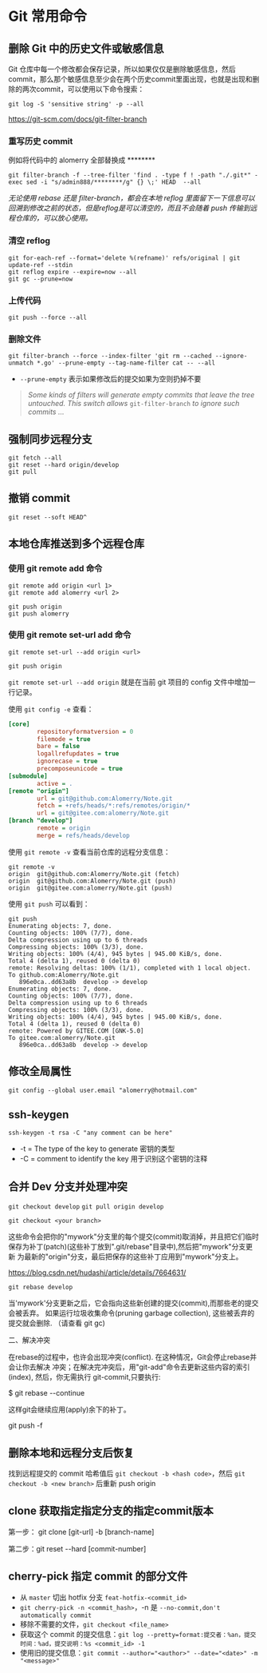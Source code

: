 # Git 常用命令

## 删除 Git 中的历史文件或敏感信息

Git 仓库中每一个修改都会保存记录，所以如果仅仅是删除敏感信息，然后commit，那么那个敏感信息至少会在两个历史commit里面出现，也就是出现和删除的两次commit，可以使用以下命令搜索：

`git log -S 'sensitive string' -p --all `

https://git-scm.com/docs/git-filter-branch



### 重写历史 commit

例如将代码中的 alomerry 全部替换成 ********

`git filter-branch -f --tree-filter 'find . -type f ! -path "./.git*" -exec sed -i "s/admin888/********/g" {} \;' HEAD  --all`

*无论使用 rebase 还是 filter-branch，都会在本地 reflog 里面留下一下信息可以回溯到修改之前的状态，但是reflog是可以清空的，而且不会随着 push 传输到远程仓库的，可以放心使用。*

### 清空 reflog

```shell
git for-each-ref --format='delete %(refname)' refs/original | git update-ref --stdin
git reflog expire --expire=now --all
git gc --prune=now
```

### 上传代码

`git push --force --all`



### 删除文件

```shel
git filter-branch --force --index-filter 'git rm --cached --ignore-unmatch *.go' --prune-empty --tag-name-filter cat -- --all
```

- `--prune-empty` 表示如果修改后的提交如果为空则扔掉不要

> *Some kinds of filters will generate empty commits that leave the tree untouched. This switch allows* `git-filter-branch` *to ignore such commits …*



## 强制同步远程分支

```shell
git fetch --all
git reset --hard origin/develop
git pull 
```



## 撤销 commit

```shell
git reset --soft HEAD^
```



## 本地仓库推送到多个远程仓库

### 使用 git remote add 命令

```shell
git remote add origin <url 1>
git remote add alomerry <url 2>

git push origin
git push alomerry
```



### 使用 git remote set-url add 命令

```shell
git remote set-url --add origin <url>

git push origin
```



`git remote set-url --add origin` 就是在当前 git 项目的 config 文件中增加一行记录。

使用 `git config -e` 查看：

```ini
[core]
        repositoryformatversion = 0
        filemode = true
        bare = false
        logallrefupdates = true
        ignorecase = true
        precomposeunicode = true
[submodule]
        active = .
[remote "origin"]
        url = git@github.com:Alomerry/Note.git
        fetch = +refs/heads/*:refs/remotes/origin/*
        url = git@gitee.com:alomerry/Note.git
[branch "develop"]
        remote = origin
        merge = refs/heads/develop
```

使用 `git remote -v` 查看当前仓库的远程分支信息：

```shell
git remote -v                                                  
origin	git@github.com:Alomerry/Note.git (fetch)
origin	git@github.com:Alomerry/Note.git (push)
origin	git@gitee.com:alomerry/Note.git (push)
```

使用 `git push` 可以看到：

```shell
git push                                                       
Enumerating objects: 7, done.
Counting objects: 100% (7/7), done.
Delta compression using up to 6 threads
Compressing objects: 100% (3/3), done.
Writing objects: 100% (4/4), 945 bytes | 945.00 KiB/s, done.
Total 4 (delta 1), reused 0 (delta 0)
remote: Resolving deltas: 100% (1/1), completed with 1 local object.
To github.com:Alomerry/Note.git
   896e0ca..dd63a8b  develop -> develop
Enumerating objects: 7, done.
Counting objects: 100% (7/7), done.
Delta compression using up to 6 threads
Compressing objects: 100% (3/3), done.
Writing objects: 100% (4/4), 945 bytes | 945.00 KiB/s, done.
Total 4 (delta 1), reused 0 (delta 0)
remote: Powered by GITEE.COM [GNK-5.0]
To gitee.com:alomerry/Note.git
   896e0ca..dd63a8b  develop -> develop
```



## 修改全局属性

`git config --global user.email "alomerry@hotmail.com"`



## ssh-keygen

`ssh-keygen -t rsa -C "any comment can be here"`

- -t = The type of the key to generate
  密钥的类型
- -C = comment to identify the key
  用于识别这个密钥的注释

## 合并 Dev 分支并处理冲突

`git checkout develop`
`git pull origin develop`

`git checkout <your branch>`

这些命令会把你的"mywork"分支里的每个提交(commit)取消掉，并且把它们临时 保存为补丁(patch)(这些补丁放到".git/rebase"目录中),然后把"mywork"分支更新 为最新的"origin"分支，最后把保存的这些补丁应用到"mywork"分支上。

https://blog.csdn.net/hudashi/article/details/7664631/

`git rebase develop`



当'mywork'分支更新之后，它会指向这些新创建的提交(commit),而那些老的提交会被丢弃。 如果运行垃圾收集命令(pruning garbage collection), 这些被丢弃的提交就会删除. （请查看 git gc)

二、解决冲突

在rebase的过程中，也许会出现冲突(conflict). 在这种情况，Git会停止rebase并会让你去解决 冲突；在解决完冲突后，用"git-add"命令去更新这些内容的索引(index), 然后，你无需执行 git-commit,只要执行:

$ git rebase --continue

这样git会继续应用(apply)余下的补丁。

git push -f

## 删除本地和远程分支后恢复

找到远程提交的 commit 哈希值后 `git checkout -b <hash code>`，然后 `git checkout -b <new branch>` 后重新 push origin

## clone 获取指定指定分支的指定commit版本

第一步： git clone [git-url] -b [branch-name]

第二步：git reset --hard [commit-number]

## cherry-pick 指定 commit 的部分文件

- 从 `master` 切出 hotfix 分支 `feat-hotfix-<commit_id>`
- `git cherry-pick -n <commit_hash>`，-n 是 `--no-commit,don't automatically commit`
- 移除不需要的文件，`git checkout <file_name>`
- 获取这个 commit 的提交信息：`git log --pretty=format:提交者：%an，提交时间：%ad，提交说明：%s <commit_id> -1`
- 使用旧的提交信息：`git commit --author="<author>" --date="<date>" -m "<message>"`

